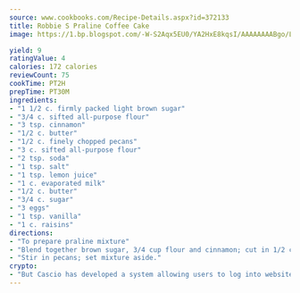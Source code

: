 ```yaml
---
source: www.cookbooks.com/Recipe-Details.aspx?id=372133
title: Robbie S Praline Coffee Cake
image: https://1.bp.blogspot.com/-W-S2Aqx5EU0/YA2HxE8kqsI/AAAAAAAABgo/LNxJ2X_rvYgPNsplYMgQNjuwxaZ0e3pQQCLcBGAsYHQ/s320/17.png

yield: 9
ratingValue: 4
calories: 172 calories
reviewCount: 75
cookTime: PT2H
prepTime: PT30M
ingredients:
- "1 1/2 c. firmly packed light brown sugar"
- "3/4 c. sifted all-purpose flour"
- "3 tsp. cinnamon"
- "1/2 c. butter"
- "1/2 c. finely chopped pecans"
- "3 c. sifted all-purpose flour"
- "2 tsp. soda"
- "1 tsp. salt"
- "1 tsp. lemon juice"
- "1 c. evaporated milk"
- "1/2 c. butter"
- "3/4 c. sugar"
- "3 eggs"
- "1 tsp. vanilla"
- "1 c. raisins"
directions:
- "To prepare praline mixture"
- "Blend together brown sugar, 3/4 cup flour and cinnamon; cut in 1/2 cup butter until mixture is crumbly."
- "Stir in pecans; set mixture aside."
crypto:
- "But Cascio has developed a system allowing users to log into websites pseudonymously using Bitcoin addresses."
---
```


